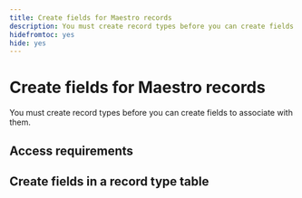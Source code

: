 ```yaml
---
title: Create fields for Maestro records
description: You must create record types before you can create fields to associate with them.
hidefromtoc: yes
hide: yes
---
```


<!--udpate the metadata with real information when making this avilable in TOC and in the left nav-->

# Create fields for Maestro records

You must create record types before you can create fields to associate with them.

## Access requirements

## Create fields in a record type table
